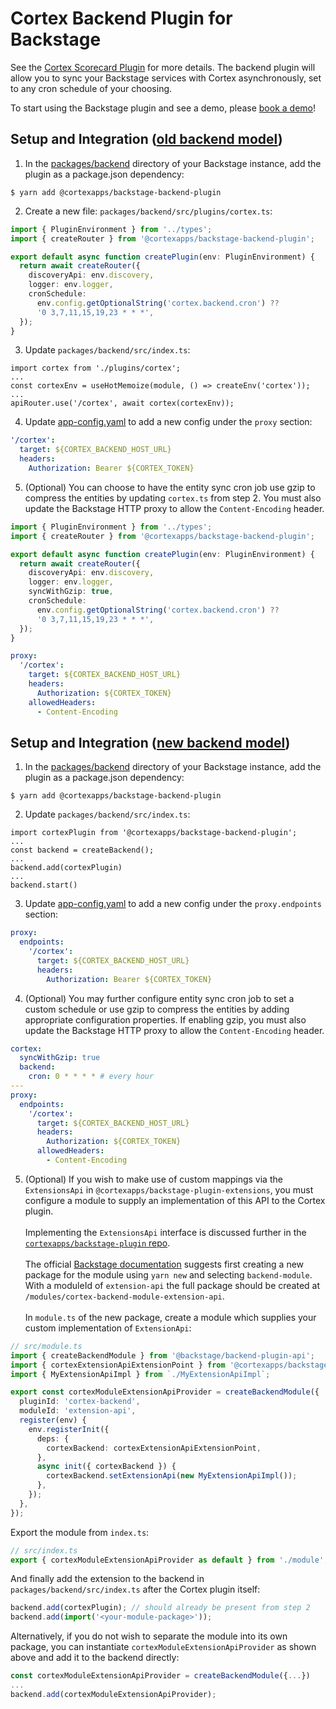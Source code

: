# Cortex Backend Plugin for Backstage

See the [Cortex Scorecard Plugin](https://www.npmjs.com/package/@cortexapps/backstage-plugin) for more details.
The backend plugin will allow you to sync your Backstage services with Cortex asynchronously, set
to any cron schedule of your choosing.

To start using the Backstage plugin and see a demo, please [book a demo](https://www.cortex.io/demo)!

## Setup and Integration ([old backend model](https://backstage.io/docs/backend-system/building-backends/migrating))

1. In the [packages/backend](https://github.com/backstage/backstage/blob/master/packages/backend/) directory of your Backstage
   instance, add the plugin as a package.json dependency:

```shell
$ yarn add @cortexapps/backstage-backend-plugin
```

2. Create a new file: `packages/backend/src/plugins/cortex.ts`:

```ts
import { PluginEnvironment } from '../types';
import { createRouter } from '@cortexapps/backstage-backend-plugin';

export default async function createPlugin(env: PluginEnvironment) {
  return await createRouter({
    discoveryApi: env.discovery,
    logger: env.logger,
    cronSchedule:
      env.config.getOptionalString('cortex.backend.cron') ??
      '0 3,7,11,15,19,23 * * *',
  });
}
```

3. Update `packages/backend/src/index.ts`:

```tsx
import cortex from './plugins/cortex';
...
const cortexEnv = useHotMemoize(module, () => createEnv('cortex'));
...
apiRouter.use('/cortex', await cortex(cortexEnv));
```

4. Update [app-config.yaml](https://github.com/backstage/backstage/blob/master/app-config.yaml#L54) to add a new config under
   the `proxy` section:

```yaml
'/cortex':
  target: ${CORTEX_BACKEND_HOST_URL}
  headers:
    Authorization: Bearer ${CORTEX_TOKEN}
```

5. (Optional) You can choose to have the entity sync cron job use gzip to compress the entities by updating `cortex.ts` from step 2. You must also update the Backstage HTTP proxy to allow the `Content-Encoding` header.

```ts
import { PluginEnvironment } from '../types';
import { createRouter } from '@cortexapps/backstage-backend-plugin';

export default async function createPlugin(env: PluginEnvironment) {
  return await createRouter({
    discoveryApi: env.discovery,
    logger: env.logger,
    syncWithGzip: true,
    cronSchedule:
      env.config.getOptionalString('cortex.backend.cron') ??
      '0 3,7,11,15,19,23 * * *',
  });
}
```

```yaml
proxy:
  '/cortex':
    target: ${CORTEX_BACKEND_HOST_URL}
    headers:
      Authorization: ${CORTEX_TOKEN}
    allowedHeaders:
      - Content-Encoding
```

## Setup and Integration ([new backend model](https://backstage.io/docs/backend-system/building-backends/migrating))

1. In the [packages/backend](https://github.com/backstage/backstage/blob/master/packages/backend/) directory of your Backstage
   instance, add the plugin as a package.json dependency:

```shell
$ yarn add @cortexapps/backstage-backend-plugin
```

2. Update `packages/backend/src/index.ts`:

```tsx
import cortexPlugin from '@cortexapps/backstage-backend-plugin';
...
const backend = createBackend();
...
backend.add(cortexPlugin)
...
backend.start()
```

3. Update [app-config.yaml](https://github.com/backstage/backstage/blob/master/app-config.yaml#L54) to add a new config under
   the `proxy.endpoints` section:

```yaml
proxy:
  endpoints:
    '/cortex':
      target: ${CORTEX_BACKEND_HOST_URL}
      headers:
        Authorization: Bearer ${CORTEX_TOKEN}
```

4. (Optional) You may further configure entity sync cron job to set a custom schedule or use gzip to compress the entities by adding appropriate configuration properties. If enabling gzip, you must also update the Backstage HTTP proxy to allow the `Content-Encoding` header.

```yaml
cortex:
  syncWithGzip: true
  backend:
    cron: 0 * * * * # every hour
---
proxy:
  endpoints:
    '/cortex':
      target: ${CORTEX_BACKEND_HOST_URL}
      headers:
        Authorization: ${CORTEX_TOKEN}
      allowedHeaders:
        - Content-Encoding
```

5. (Optional) If you wish to make use of custom mappings via the `ExtensionsApi` in `@cortexapps/backstage-plugin-extensions`, you must configure a module to supply an implementation of this API to the Cortex plugin.
   <br><br>Implementing the `ExtensionsApi` interface is discussed further in the [`cortexapps/backstage-plugin` repo](https://github.com/cortexapps/backstage-plugin?tab=readme-ov-file#advanced).
   <br><br>The official [Backstage documentation](https://backstage.io/docs/backend-system/building-plugins-and-modules/index) suggests first creating a new package for the module using `yarn new` and selecting `backend-module`. With a moduleId of `extension-api` the full package should be created at `/modules/cortex-backend-module-extension-api`.
   <br><br>In `module.ts` of the new package, create a module which supplies your custom implementation of `ExtensionApi`:

```ts
// src/module.ts
import { createBackendModule } from '@backstage/backend-plugin-api';
import { cortexExtensionApiExtensionPoint } from '@cortexapps/backstage-plugin-extensions';
import { MyExtensionApiImpl } from `./MyExtensionApiImpl`;

export const cortexModuleExtensionApiProvider = createBackendModule({
  pluginId: 'cortex-backend',
  moduleId: 'extension-api',
  register(env) {
    env.registerInit({
      deps: {
        cortexBackend: cortexExtensionApiExtensionPoint,
      },
      async init({ cortexBackend }) {
        cortexBackend.setExtensionApi(new MyExtensionApiImpl());
      },
    });
  },
});
```

Export the module from `index.ts`:

```ts
// src/index.ts
export { cortexModuleExtensionApiProvider as default } from './module';
```

And finally add the extension to the backend in `packages/backend/src/index.ts` after the Cortex plugin itself:

```ts
backend.add(cortexPlugin); // should already be present from step 2
backend.add(import('<your-module-package>'));
```

Alternatively, if you do not wish to separate the module into its own package, you can instantiate `cortexModuleExtensionApiProvider` as shown above and add it to the backend directly:

```ts
const cortexModuleExtensionApiProvider = createBackendModule({...})
...
backend.add(cortexModuleExtensionApiProvider);
```
